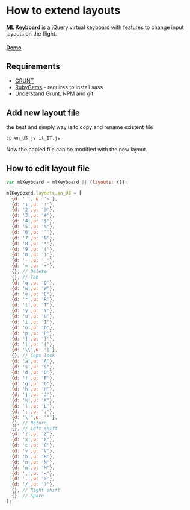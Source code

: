 # How to extend layouts

**ML Keyboard** is a jQuery virtual keyboard with features to change input layouts on the flight.

#### [Demo](http://mbut.github.io/jquery.mlkeyboard/)

## Requirements
* [GRUNT](http://gruntjs.com/)  
* [RubyGems](https://rubygems.org/) - requires to install sass
* Understand Grunt, NPM and git

## Add new layout file
the best and simply way is to copy and rename existent file

``cp en_US.js it_IT.js``

Now the copied file can be modified with the new layout.

## How to edit layout file

```javascript
var mlKeyboard = mlKeyboard || {layouts: {}};

mlKeyboard.layouts.en_US = [
  {d: '`', u: '~'},
  {d: '1',u: '!'},
  {d: '2',u: '@'},
  {d: '3',u: '#'},
  {d: '4',u: '$'},
  {d: '5',u: '%'},
  {d: '6',u: '^'},
  {d: '7',u: '&'},
  {d: '8',u: '*'},
  {d: '9',u: '('},
  {d: '0',u: ')'},
  {d: '-',u: '_'},
  {d: '=',u: '+'},
  {}, // Delete
  {}, // Tab
  {d: 'q',u: 'Q'},
  {d: 'w',u: 'W'},
  {d: 'e',u: 'E'},
  {d: 'r',u: 'R'},
  {d: 't',u: 'T'},
  {d: 'y',u: 'Y'},
  {d: 'u',u: 'U'},
  {d: 'i',u: 'I'},
  {d: 'o',u: 'O'},
  {d: 'p',u: 'P'},
  {d: ']',u: '}'},
  {d: '[',u: '{'},
  {d: '\\',u: '|'},
  {}, // Caps lock
  {d: 'a',u: 'A'},
  {d: 's',u: 'S'},
  {d: 'd',u: 'D'},
  {d: 'f',u: 'F'},
  {d: 'g',u: 'G'},
  {d: 'h',u: 'H'},
  {d: 'j',u: 'J'},
  {d: 'k',u: 'K'},
  {d: 'l',u: 'L'},
  {d: ';',u: ':'},
  {d: '\'',u: '"'},
  {}, // Return
  {}, // Left shift
  {d: 'z',u: 'Z'},
  {d: 'x',u: 'X'},
  {d: 'c',u: 'C'},
  {d: 'v',u: 'V'},
  {d: 'b',u: 'B'},
  {d: 'n',u: 'N'},
  {d: 'm',u: 'M'},
  {d: ',',u: '<'},
  {d: '.',u: '>'},
  {d: '/',u: '?'},
  {}, // Right shift
  {}  // Space
];
```
